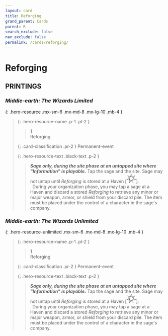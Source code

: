 ```yaml
---
layout: card
title: Reforging
grand_parent: Cards
parent: R
search_exclude: false
nav_exclude: false
permalink: /cards/reforging/
---
```


# Reforging


## PRINTINGS


### _Middle-earth: The Wizards Limited_

{: .hero-resource .mx-sm-6 .mx-md-8 .mx-lg-10 .mb-4 }
> {: .hero-resource-name .p-1 .pl-2 }
> > <div class="card-mp">1</div>
> > <div class="card-name">Reforging</div>
>
> {: .card-classification .pr-2 }
> Permanent-event
>
> {: .hero-resource-text .black-text .p-2 }
> > ***Sage only, during the site phase at an untapped site where "Information" is playable.*** Tap the sage and the site. Sage may not untap until _Reforging_ is stored at a Haven <nobr>[<img src="/assets/images/free-haven.svg">]</nobr>. <br>&ensp;During your organization phase, you may tap a sage at a Haven and discard a stored _Reforging_ to retrieve any minor or major weapon, armor, or shield from your discard pile. The item must be placed under the control of a character in the sage's company. 
> 

### _Middle-earth: The Wizards Unlimited_

{: .hero-resource-unlimited .mx-sm-6 .mx-md-8 .mx-lg-10 .mb-4 }
> {: .hero-resource-name .p-1 .pl-2 }
> > <div class="card-mp">1</div>
> > <div class="card-name">Reforging</div>
>
> {: .card-classification .pr-2 }
> Permanent-event
>
> {: .hero-resource-text .black-text .p-2 }
> > ***Sage only, during the site phase at an untapped site where "Information" is playable.*** Tap the sage and the site. Sage may not untap until _Reforging_ is stored at a Haven <nobr>[<img src="/assets/images/free-haven.svg">]</nobr>. <br>&ensp;During your organization phase, you may tap a sage at a Haven and discard a stored _Reforging_ to retrieve any minor or major weapon, armor, or shield from your discard pile. The item must be placed under the control of a character in the sage's company. 
> 

